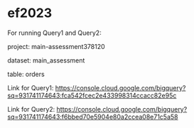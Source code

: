 # ef2023

For running Query1 and Query2:

project: main-assessment378120

dataset: main_assessment

table: orders

Link for Query1: https://console.cloud.google.com/bigquery?sq=931741174643:fca542fcec2e433998314ccacc82e95c

Link for Query2: https://console.cloud.google.com/bigquery?sq=931741174643:f6bbed70e5904e80a2ccea08e71c5a58

